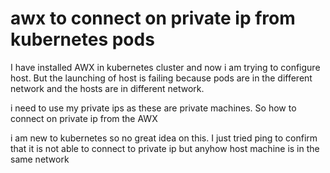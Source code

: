 
# awx to connect on private ip from kubernetes pods

I have installed AWX in kubernetes cluster and now i am trying to configure host. But the launching of host is failing because pods are in the different network and the hosts are in different network.

i need to use my private ips as these are private machines.
So how to connect on private ip from the AWX

i am new to kubernetes so no great idea on this. I just tried ping to confirm that it is not able to connect to private ip but anyhow host machine is in the same network

        
